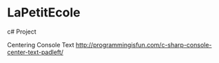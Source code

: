 # LaPetitEcole
c# Project

Centering Console Text
http://programmingisfun.com/c-sharp-console-center-text-padleft/
